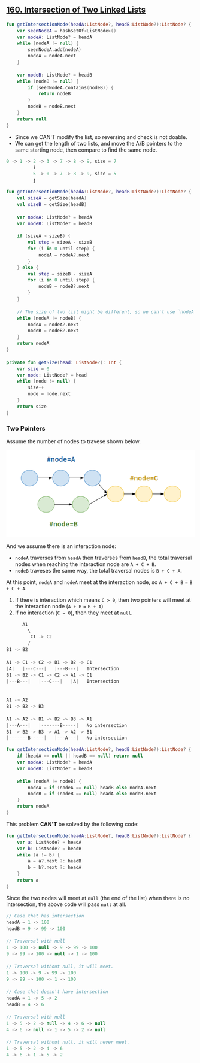 ## [160. Intersection of Two Linked Lists](https://leetcode.com/problems/intersection-of-two-linked-lists/)

```kotlin
fun getIntersectionNode(headA:ListNode?, headB:ListNode?):ListNode? {
    var seenNodeA = hashSetOf<ListNode>()
    var nodeA: ListNode? = headA
    while (nodeA != null) {
        seenNodeA.add(nodeA)
        nodeA = nodeA.next
    }

    var nodeB: ListNode? = headB
    while (nodeB != null) {
        if (seenNodeA.contains(nodeB)) {
            return nodeB
        }
        nodeB = nodeB.next
    }
    return null
}
```

* Since we CAN'T modify the list, so reversing and check is not doable. 
* We can get the length of two lists, and move the A/B pointers to the same starting node, then compare to find the same node.

```js
0 -> 1 -> 2 -> 3 -> 7 -> 8 -> 9, size = 7
          i
          5 -> 0 -> 7 -> 8 -> 9, size = 5
          j
```

```kotlin
fun getIntersectionNode(headA:ListNode?, headB:ListNode?):ListNode? {
    val sizeA = getSize(headA)
    val sizeB = getSize(headB)

    var nodeA: ListNode? = headA
    var nodeB: ListNode? = headB

    if (sizeA > sizeB) {
        val step = sizeA - sizeB
        for (i in 0 until step) {
            nodeA = nodeA?.next
        }
    } else {
        val step = sizeB - sizeA
        for (i in 0 until step) {
            nodeB = nodeB?.next
        }
    }

    // The size of two list might be different, so we can't use `nodeA != null && nodeB != null` as condition
    while (nodeA != nodeB) {
        nodeA = nodeA?.next
        nodeB = nodeB?.next
    }
    return nodeA
}

private fun getSize(head: ListNode?): Int {
    var size = 0
    var node: ListNode? = head
    while (node != null) {
        size++
        node = node.next
    }
    return size
}
```

### Two Pointers
Assume the number of nodes to travese shown below.

![160.intersection-of-two-linked-lists](../media/160.intersection-of-two-linked-lists.png)

And we assume there is an interaction node:
* `nodeA` traverses from `headA` then traverses from `headB`, the total traversal nodes when reaching the interaction node 
are `A + C + B`.
* `nodeB` traveses the same way, the total traversal nodes is `B + C + A`.

At this point, `nodeA` and `nodeA` meet at the interaction node, so `A + C + B` = `B + C + A`.

1. If there is interaction which means `C > 0`, then two pointers will meet at the interaction node (`A + B` = `B + A`)
2. If no interaction (`C = 0`), then they meet at `null`.

```js
      A1
        \
         C1 -> C2
        /
B1 -> B2

A1 -> C1 -> C2 -> B1 -> B2 -> C1
|A|   |---C---|   |---B---|   Intersection
B1 -> B2 -> C1 -> C2 -> A1 -> C1
|---B---|   |---C---|   |A|   Intersection


A1 -> A2
B1 -> B2 -> B3

A1 -> A2 -> B1 -> B2 -> B3 -> A1
|---A---|   |-------B-----|   No intersection
B1 -> B2 -> B3 -> A1 -> A2 -> B1
|-------B-----|   |---A---|   No intersection
```

```kotlin
fun getIntersectionNode(headA:ListNode?, headB:ListNode?):ListNode? {
    if (headA == null || headB == null) return null
    var nodeA: ListNode? = headA
    var nodeB: ListNode? = headB

    while (nodeA != nodeB) {
        nodeA = if (nodeA == null) headB else nodeA.next
        nodeB = if (nodeB == null) headA else nodeB.next
    }
    return nodeA
}
```

This problem **CAN'T** be solved by the following code:
```kotlin
fun getIntersectionNode(headA:ListNode?, headB:ListNode?):ListNode? {
    var a: ListNode? = headA
    var b: ListNode? = headB
    while (a != b) {
        a = a?.next ?: headB
        b = b?.next ?: headA
    }
    return a
}
```
Since the two nodes will meet at `null` (the end of the list) when there is no intersection, the above code will pass `null` at all.

```js
// Case that has intersection
headA = 1 -> 100
headB = 9 -> 99 -> 100

// Traversal with null
1 -> 100 -> null -> 9 -> 99 -> 100
9 -> 99 -> 100 -> null -> 1 -> 100

// Traversal without null, it will meet.
1 -> 100 -> 9 -> 99 -> 100
9 -> 99 -> 100 -> 1 -> 100

// Case that doesn't have intersection
headA = 1 -> 5 -> 2
headB = 4 -> 6

// Traversal with null
1 -> 5 -> 2 -> null -> 4 -> 6 -> null
4 -> 6 -> null -> 1 -> 5 -> 2 -> null

// Traversal without null, it will never meet.
1 -> 5 -> 2 -> 4 -> 6
4 -> 6 -> 1 -> 5 -> 2
```